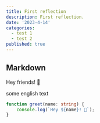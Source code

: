 ```yaml
---
title: First reflection
description: First reflection.
date: '2023-4-14'
categories:
  - test 1
  - test 2
published: true
---
```


## Markdown

Hey friends! 👋

some english text

```ts
function greet(name: string) {
	console.log(`Hey ${name}! 👋`);
}
```
